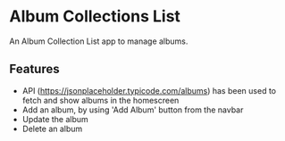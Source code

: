 
# Album Collections List

An Album Collection List app to manage albums.


## Features

- API (https://jsonplaceholder.typicode.com/albums) has been used to fetch and show albums in the homescreen
- Add an album, by using 'Add Album' button from the navbar
- Update the album
- Delete an album

